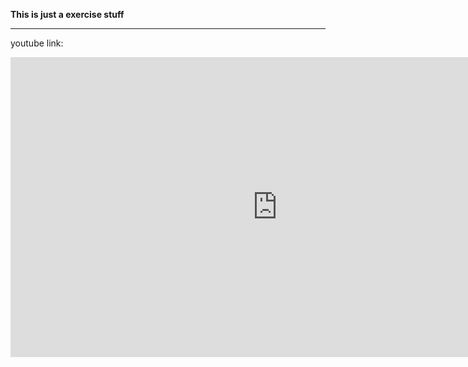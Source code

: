 **This is just a exercise stuff**

---


youtube link:
<iframe width="854" height="480" src="https://www.youtube.com/embed/2BP8NhxjrO0?list=PLlrATfBNZ98dudnM48yfGUldqGD0S4FFb" frameborder="0" allow="autoplay; encrypted-media" allowfullscreen></iframe>
